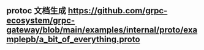 ## protoc 文档生成 https://github.com/grpc-ecosystem/grpc-gateway/blob/main/examples/internal/proto/examplepb/a_bit_of_everything.proto

